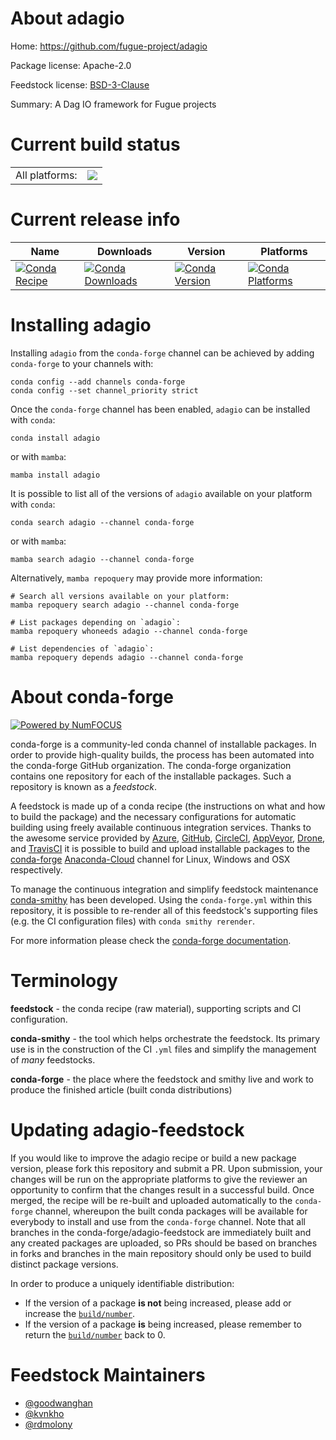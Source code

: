 About adagio
============

Home: https://github.com/fugue-project/adagio

Package license: Apache-2.0

Feedstock license: [BSD-3-Clause](https://github.com/conda-forge/adagio-feedstock/blob/main/LICENSE.txt)

Summary: A Dag IO framework for Fugue projects

Current build status
====================


<table><tr><td>All platforms:</td>
    <td>
      <a href="https://dev.azure.com/conda-forge/feedstock-builds/_build/latest?definitionId=13823&branchName=main">
        <img src="https://dev.azure.com/conda-forge/feedstock-builds/_apis/build/status/adagio-feedstock?branchName=main">
      </a>
    </td>
  </tr>
</table>

Current release info
====================

| Name | Downloads | Version | Platforms |
| --- | --- | --- | --- |
| [![Conda Recipe](https://img.shields.io/badge/recipe-adagio-green.svg)](https://anaconda.org/conda-forge/adagio) | [![Conda Downloads](https://img.shields.io/conda/dn/conda-forge/adagio.svg)](https://anaconda.org/conda-forge/adagio) | [![Conda Version](https://img.shields.io/conda/vn/conda-forge/adagio.svg)](https://anaconda.org/conda-forge/adagio) | [![Conda Platforms](https://img.shields.io/conda/pn/conda-forge/adagio.svg)](https://anaconda.org/conda-forge/adagio) |

Installing adagio
=================

Installing `adagio` from the `conda-forge` channel can be achieved by adding `conda-forge` to your channels with:

```
conda config --add channels conda-forge
conda config --set channel_priority strict
```

Once the `conda-forge` channel has been enabled, `adagio` can be installed with `conda`:

```
conda install adagio
```

or with `mamba`:

```
mamba install adagio
```

It is possible to list all of the versions of `adagio` available on your platform with `conda`:

```
conda search adagio --channel conda-forge
```

or with `mamba`:

```
mamba search adagio --channel conda-forge
```

Alternatively, `mamba repoquery` may provide more information:

```
# Search all versions available on your platform:
mamba repoquery search adagio --channel conda-forge

# List packages depending on `adagio`:
mamba repoquery whoneeds adagio --channel conda-forge

# List dependencies of `adagio`:
mamba repoquery depends adagio --channel conda-forge
```


About conda-forge
=================

[![Powered by
NumFOCUS](https://img.shields.io/badge/powered%20by-NumFOCUS-orange.svg?style=flat&colorA=E1523D&colorB=007D8A)](https://numfocus.org)

conda-forge is a community-led conda channel of installable packages.
In order to provide high-quality builds, the process has been automated into the
conda-forge GitHub organization. The conda-forge organization contains one repository
for each of the installable packages. Such a repository is known as a *feedstock*.

A feedstock is made up of a conda recipe (the instructions on what and how to build
the package) and the necessary configurations for automatic building using freely
available continuous integration services. Thanks to the awesome service provided by
[Azure](https://azure.microsoft.com/en-us/services/devops/), [GitHub](https://github.com/),
[CircleCI](https://circleci.com/), [AppVeyor](https://www.appveyor.com/),
[Drone](https://cloud.drone.io/welcome), and [TravisCI](https://travis-ci.com/)
it is possible to build and upload installable packages to the
[conda-forge](https://anaconda.org/conda-forge) [Anaconda-Cloud](https://anaconda.org/)
channel for Linux, Windows and OSX respectively.

To manage the continuous integration and simplify feedstock maintenance
[conda-smithy](https://github.com/conda-forge/conda-smithy) has been developed.
Using the ``conda-forge.yml`` within this repository, it is possible to re-render all of
this feedstock's supporting files (e.g. the CI configuration files) with ``conda smithy rerender``.

For more information please check the [conda-forge documentation](https://conda-forge.org/docs/).

Terminology
===========

**feedstock** - the conda recipe (raw material), supporting scripts and CI configuration.

**conda-smithy** - the tool which helps orchestrate the feedstock.
                   Its primary use is in the construction of the CI ``.yml`` files
                   and simplify the management of *many* feedstocks.

**conda-forge** - the place where the feedstock and smithy live and work to
                  produce the finished article (built conda distributions)


Updating adagio-feedstock
=========================

If you would like to improve the adagio recipe or build a new
package version, please fork this repository and submit a PR. Upon submission,
your changes will be run on the appropriate platforms to give the reviewer an
opportunity to confirm that the changes result in a successful build. Once
merged, the recipe will be re-built and uploaded automatically to the
`conda-forge` channel, whereupon the built conda packages will be available for
everybody to install and use from the `conda-forge` channel.
Note that all branches in the conda-forge/adagio-feedstock are
immediately built and any created packages are uploaded, so PRs should be based
on branches in forks and branches in the main repository should only be used to
build distinct package versions.

In order to produce a uniquely identifiable distribution:
 * If the version of a package **is not** being increased, please add or increase
   the [``build/number``](https://docs.conda.io/projects/conda-build/en/latest/resources/define-metadata.html#build-number-and-string).
 * If the version of a package **is** being increased, please remember to return
   the [``build/number``](https://docs.conda.io/projects/conda-build/en/latest/resources/define-metadata.html#build-number-and-string)
   back to 0.

Feedstock Maintainers
=====================

* [@goodwanghan](https://github.com/goodwanghan/)
* [@kvnkho](https://github.com/kvnkho/)
* [@rdmolony](https://github.com/rdmolony/)

